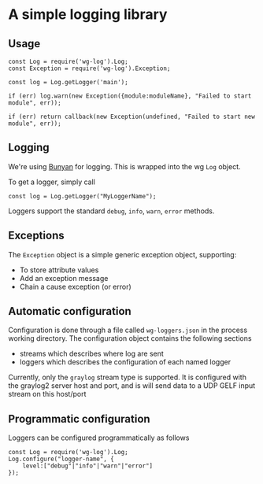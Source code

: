 # A simple logging library

## Usage

	const Log = require('wg-log').Log;
	const Exception = require('wg-log').Exception;

	const log = Log.getLogger('main');

	if (err) log.warn(new Exception({module:moduleName}, "Failed to start module", err));

	if (err) return callback(new Exception(undefined, "Failed to start new module", err));


## Logging

We're using [Bunyan](https://github.com/trentm/node-bunyan) for logging. This is wrapped into the wg ```Log``` object.

To get a logger, simply call

	const log = Log.getLogger("MyLoggerName");

Loggers support the standard ```debug```, ```info```, ```warn```, ```error``` methods.


## Exceptions

The ```Exception``` object is a simple generic exception object, supporting:

* To store attribute values
* Add an exception message
* Chain a cause exception (or error)



## Automatic configuration

Configuration is done through a file called ```wg-loggers.json``` in the process working directory.
The configuration object contains the following sections

* streams which describes where log are sent
* loggers which describes the configuration of each named logger

Currently, only the ```graylog``` stream type is supported. It is configured with the graylog2 server host and port, and is will send data to a UDP GELF input stream on this host/port


## Programmatic configuration

Loggers can be configured programmatically as follows

	const Log = require('wg-log').Log;
	Log.configure("logger-name", {
		level:["debug"|"info"|"warn"|"error"]
	});

